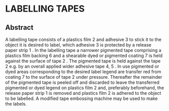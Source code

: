# LABELLING TAPES

## Abstract
A labelling tape consists of a plastics film 2 and adhesive 3 to stick it to the object it is desired to label, which adhesive 3 is protected by a release paper strip 1 . In the labelling tape a narrower pigmented tape comprising a plastics film backing 6 and a shearable dyed or pigmented coating 7 is held against the surface of tape 2 . The pigmented tape is held against the tape 2 e.g. by an overall applied wider adhesive tape 4, 5 . In use pigmented or dyed areas corresponding to the desired label legend are transfer red from coating 7 to the surface of tape 2 under pressure. Thereafter the remainder of the pigmented tape is peeled off and discarded to leave the transferred pigmented or dyed legend on plastics film 2 and, preferably beforehand, the release paper strip 1 is removed and plastics film 2 is adhered to the object to be labelled. A modified tape embossing machine may be used to make the labels.